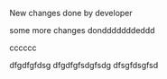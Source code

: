 New changes done by developer

some more changes dondddddddeddd


cccccc


dfgdfgfdsg
dfgdfgfsdgfsdg
dfsgfdsgfsd
